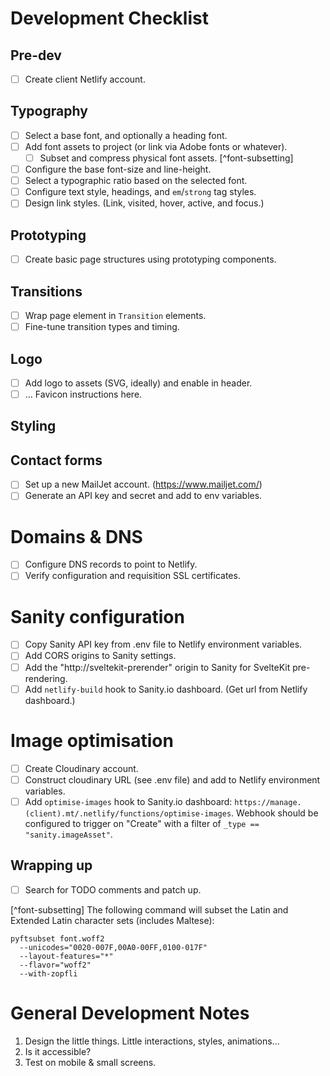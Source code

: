 # Development Checklist

## Pre-dev
- [ ] Create client Netlify account.

## Typography
- [ ] Select a base font, and optionally a heading font.
- [ ] Add font assets to project (or link via Adobe fonts or whatever).
  - [ ] Subset and compress physical font assets. [^font-subsetting]
- [ ] Configure the base font-size and line-height.
- [ ] Select a typographic ratio based on the selected font.
- [ ] Configure text style, headings, and `em`/`strong` tag styles.
- [ ] Design link styles. (Link, visited, hover, active, and focus.)

## Prototyping
- [ ] Create basic page structures using prototyping components.

## Transitions
- [ ] Wrap page element in `Transition` elements.
- [ ] Fine-tune transition types and timing.

## Logo
- [ ] Add logo to assets (SVG, ideally) and enable in header.
- [ ] ... Favicon instructions here.

## Styling

## Contact forms
- [ ] Set up a new MailJet account. (https://www.mailjet.com/)
- [ ] Generate an API key and secret and add to env variables.

# Domains & DNS
- [ ] Configure DNS records to point to Netlify.
- [ ] Verify configuration and requisition SSL certificates.

# Sanity configuration
- [ ] Copy Sanity API key from .env file to Netlify environment variables.
- [ ] Add CORS origins to Sanity settings.
- [ ] Add the "http://sveltekit-prerender" origin to Sanity for SvelteKit pre-rendering.
- [ ] Add `netlify-build` hook to Sanity.io dashboard. (Get url from Netlify dashboard.)

# Image optimisation
- [ ] Create Cloudinary account.
- [ ] Construct cloudinary URL (see .env file) and add to Netlify environment variables.
- [ ] Add `optimise-images` hook to Sanity.io dashboard: `https://manage.(client).mt/.netlify/functions/optimise-images`. Webhook should be configured to trigger on "Create" with a filter of `_type == "sanity.imageAsset"`.

## Wrapping up
- [ ] Search for TODO comments and patch up.


[^font-subsetting] The following command will subset the Latin and Extended Latin character sets (includes Maltese):
  ```
  pyftsubset font.woff2
    --unicodes="0020-007F,00A0-00FF,0100-017F"
    --layout-features="*"
    --flavor="woff2"
    --with-zopfli
  ```

# General Development Notes

1. Design the little things. Little interactions, styles, animations...
2. Is it accessible?
3. Test on mobile & small screens.
